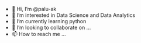 - 👋 Hi, I’m @palu-ak
- 👀 I’m interested in Data Science and Data Analytics
- 🌱 I’m currently learning python
- 💞️ I’m looking to collaborate on ...
- 📫 How to reach me ...

<!---
palu-ak/palu-ak is a ✨ special ✨ repository because its `README.md` (this file) appears on your GitHub profile.
You can click the Preview link to take a look at your changes.
--->
